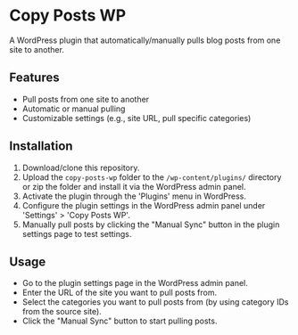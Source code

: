 # Copy Posts WP
A WordPress plugin that automatically/manually pulls blog posts from one site to another.

## Features
- Pull posts from one site to another
- Automatic or manual pulling
- Customizable settings (e.g., site URL, pull specific categories)

## Installation
1. Download/clone this repository.
2. Upload the `copy-posts-wp` folder to the `/wp-content/plugins/` directory or zip the folder and install it via the WordPress admin panel.
3. Activate the plugin through the 'Plugins' menu in WordPress.
4. Configure the plugin settings in the WordPress admin panel under 'Settings' > 'Copy Posts WP'.
5. Manually pull posts by clicking the "Manual Sync" button in the plugin settings page to test settings.

## Usage
- Go to the plugin settings page in the WordPress admin panel.
- Enter the URL of the site you want to pull posts from.
- Select the categories you want to pull posts from (by using category IDs from the source site).
- Click the "Manual Sync" button to start pulling posts.
